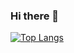 ### Hi there 👋

[![Top Langs](https://github-readme-stats.vercel.app/api/top-langs/?username={taiseidev}
)](https://github.com/anuraghazra/github-readme-stats)
